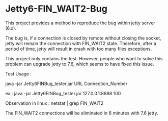 # Jetty6-FIN_WAIT2-Bug

This project provides a method to reproduce the bug within jetty server (6.x).

The bug is, if a connection is closed by remote without closing the socket, jetty will remain the connection with
FIN_WAIT2 state. Therefore, after a period of time, jetty will result in crash with too many files exceptions.

This project only contains the test. However, people who want to solve this problem can upgrade jetty to 7.6, 
which seems to have fixed this issue.

Test Usage :

java -jar Jetty6FINBug_tester.jar URL Connection_Number

ex : 
java -jar Jetty6FINBug_tester.jar 127.0.0.1:8888 100

Observation in linux :
netstat | grep FIN_WAIT2

The FIN_WAIT2 connections will be eliminated in 6 minutes with 7.6 jetty.




